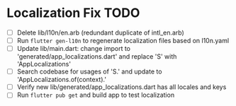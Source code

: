 # Localization Fix TODO

- [ ] Delete lib/l10n/en.arb (redundant duplicate of intl_en.arb)
- [ ] Run `flutter gen-l10n` to regenerate localization files based on l10n.yaml
- [ ] Update lib/main.dart: change import to 'generated/app_localizations.dart' and replace 'S' with 'AppLocalizations'
- [ ] Search codebase for usages of 'S.' and update to 'AppLocalizations.of(context).'
- [ ] Verify new lib/generated/app_localizations.dart has all locales and keys
- [ ] Run `flutter pub get` and build app to test localization
